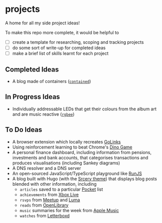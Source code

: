 # projects

A home for all my side project ideas!

To make this repo more complete, it would be helpful to

- [ ] create a template for researching, scoping and tracking projects
- [ ] do some sort of write-up for completed ideas
- [ ] make a brief list of skills learnt for each project

## Completed Ideas

- A blog made of containers ([`contained`](https://github.com/leoriviera/contained))

## In Progress Ideas

- Individually addressable LEDs that get their colours from the album art and are music reactive ([`rgbee`](https://github.com/leoriviera/rgbee))

## To Do Ideas

- A browser extension which locally recreates [GoLinks](https://www.golinks.io/)
- Using reinforcement learning to beat Chrome's [Dino Game](chrome://dino)
- A personal finance dashboard, including information from pensions, investments and bank accounts, that categorises transactions and produces visualisations (including Sankey diagrams)
- A DNS resolver and a DNS server
- An open-sourced JavaScript/TypeScript playground like [RunJS](https://runjs.app/)
- A blog built with Hugo (with the [Srcery theme](https://srcery.sh/)) that displays blog posts blended with other information, including
  - `articles` saved to a particular [Pocket](https://getpocket.com/developer/) list
  - `achievements` from [Xbox Live](https://learn.microsoft.com/en-us/gaming/gdk/_content/gc/live/concepts/xbox-services-api/live-introduction-to-xbox-live-apis)
  - `rsvps` from [Meetup](https://www.meetup.com/api/general/) and [Luma](https://docs.lu.ma/reference/getting-started-with-your-api)
  - `reads` from [OpenLibrary](https://openlibrary.org/dev/docs/restful_api)
  - `music` summaries for the week from [Apple Music](https://developer.apple.com/documentation/applemusicapi/)
  - `watches` from [Letterboxd](https://letterboxd.com/)
